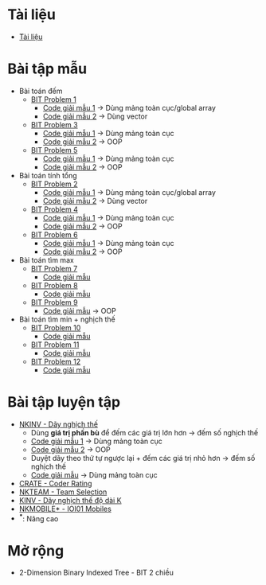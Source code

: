 # Tài liệu

* [Tài liệu](https://drive.google.com/file/d/1mCPZ3_Ggj-FT-U1oIfXT1dxKgcrBcCxG/view?usp=sharing)

# Bài tập mẫu

* Bài toán đếm
    * [BIT Problem 1](https://github.com/thptbadiem-tutor/Tutoring-2020/blob/master/Binary_indexed_tree/Problems/BIT1.md)
        * [Code giải mẫu 1](https://github.com/thptbadiem-tutor/Tutoring-2020/blob/master/Binary_indexed_tree/Solutions/binary-indexed-tree-1a.cpp) &rarr; Dùng mảng toàn cục/global array
        * [Code giải mẫu 2](https://github.com/thptbadiem-tutor/Tutoring-2020/blob/master/Binary_indexed_tree/Solutions/binary-indexed-tree-1b.cpp) &rarr; Dùng vector
    * [BIT Problem 3](https://github.com/thptbadiem-tutor/Tutoring-2020/blob/master/Binary_indexed_tree/Problems/BIT3.md)
        * [Code giải mẫu 1](https://github.com/thptbadiem-tutor/Tutoring-2020/blob/master/Binary_indexed_tree/Solutions/binary-indexed-tree-3.cpp) &rarr; Dùng mảng toàn cục
        * [Code giải mẫu 2](https://github.com/thptbadiem-tutor/Tutoring-2020/blob/master/Binary_indexed_tree/Solutions/binary-indexed-tree-3-oop.cpp) &rarr; OOP
    * [BIT Problem 5](https://github.com/thptbadiem-tutor/Tutoring-2020/blob/master/Binary_indexed_tree/Problems/BIT5.md)
        * [Code giải mẫu 1](https://github.com/thptbadiem-tutor/Tutoring-2020/blob/master/Binary_indexed_tree/Solutions/binary-indexed-tree-5.cpp) &rarr; Dùng mảng toàn cục
        * [Code giải mẫu 2](https://github.com/thptbadiem-tutor/Tutoring-2020/blob/master/Binary_indexed_tree/Solutions/binary-indexed-tree-5-oop.cpp) &rarr; OOP
* Bài toán tính tổng
    * [BIT Problem 2](https://github.com/thptbadiem-tutor/Tutoring-2020/blob/master/Binary_indexed_tree/Problems/BIT2.md)
        * [Code giải mẫu 1](https://github.com/thptbadiem-tutor/Tutoring-2020/blob/master/Binary_indexed_tree/Solutions/binary-indexed-tree-2a.cpp) &rarr; Dùng mảng toàn cục/global array
        * [Code giải mẫu 2](https://github.com/thptbadiem-tutor/Tutoring-2020/blob/master/Binary_indexed_tree/Solutions/binary-indexed-tree-2b.cpp) &rarr; Dùng vector
    * [BIT Problem 4](https://github.com/thptbadiem-tutor/Tutoring-2020/blob/master/Binary_indexed_tree/Problems/BIT4.md)
        * [Code giải mẫu 1](https://github.com/thptbadiem-tutor/Tutoring-2020/blob/master/Binary_indexed_tree/Solutions/binary-indexed-tree-4.cpp) &rarr; Dùng mảng toàn cục
        * [Code giải mẫu 2](https://github.com/thptbadiem-tutor/Tutoring-2020/blob/master/Binary_indexed_tree/Solutions/binary-indexed-tree-4-oop.cpp) &rarr; OOP
    * [BIT Problem 6](https://github.com/thptbadiem-tutor/Tutoring-2020/blob/master/Binary_indexed_tree/Problems/BIT6.md)
        * [Code giải mẫu 1](https://github.com/thptbadiem-tutor/Tutoring-2020/blob/master/Binary_indexed_tree/Solutions/binary-indexed-tree-6.cpp) &rarr; Dùng mảng toàn cục
        * [Code giải mẫu 2](https://github.com/thptbadiem-tutor/Tutoring-2020/blob/master/Binary_indexed_tree/Solutions/binary-indexed-tree-6-oop.cpp) &rarr; OOP
* Bài toán tìm max
    * [BIT Problem 7](https://github.com/thptbadiem-tutor/Tutoring-2020/blob/master/Binary_indexed_tree/Problems/BIT7.md)
        * [Code giải mẫu](https://github.com/thptbadiem-tutor/Tutoring-2020/blob/master/Binary_indexed_tree/Solutions/binary-indexed-tree-7.cpp)
    * [BIT Problem 8](https://github.com/thptbadiem-tutor/Tutoring-2020/blob/master/Binary_indexed_tree/Problems/BIT8.md)
        * [Code giải mẫu](https://github.com/thptbadiem-tutor/Tutoring-2020/blob/master/Binary_indexed_tree/Solutions/binary-indexed-tree-8.cpp)
    * [BIT Problem 9](https://github.com/thptbadiem-tutor/Tutoring-2020/blob/master/Binary_indexed_tree/Problems/BIT9.md)
        * [Code giải mẫu](https://github.com/thptbadiem-tutor/Tutoring-2020/blob/master/Binary_indexed_tree/Solutions/binary-indexed-tree-9-oop.cpp) &rarr; OOP
* Bài toán tìm min + nghịch thế
    * [BIT Problem 10](https://github.com/thptbadiem-tutor/Tutoring-2020/blob/master/Binary_indexed_tree/Problems/BIT10.md)
        * [Code giải mẫu](https://github.com/thptbadiem-tutor/Tutoring-2020/blob/master/Binary_indexed_tree/Solutions/binary-indexed-tree-10.cpp)
    * [BIT Problem 11](https://github.com/thptbadiem-tutor/Tutoring-2020/blob/master/Binary_indexed_tree/Problems/BIT11.md)
        * [Code giải mẫu](https://github.com/thptbadiem-tutor/Tutoring-2020/blob/master/Binary_indexed_tree/Solutions/binary-indexed-tree-11.cpp)
    * [BIT Problem 12](https://github.com/thptbadiem-tutor/Tutoring-2020/blob/master/Binary_indexed_tree/Problems/BIT12.md)
        * [Code giải mẫu](https://github.com/thptbadiem-tutor/Tutoring-2020/blob/master/Binary_indexed_tree/Solutions/binary-indexed-tree-12.cpp)

# Bài tập luyện tập

* [NKINV - Dãy nghịch thế](https://codeforces.com/group/FLVn1Sc504/contest/274824/problem/F)
    * Dùng **giá trị phần bù** để đếm các giá trị lớn hơn &rarr; đếm số nghịch thế
    * [Code giải mẫu 1](https://github.com/thptbadiem-tutor/Tutoring-2020/blob/master/Binary_indexed_tree/Solutions/NKINV.cpp) &rarr; Dùng mảng toàn cục
    * [Code giải mẫu 2](https://github.com/thptbadiem-tutor/Tutoring-2020/blob/master/Binary_indexed_tree/Solutions/NKINV-oop.cpp) &rarr; OOP
    * Duyệt dãy theo thứ tự ngược lại + đếm các giá trị nhỏ hơn &rarr; đếm số nghịch thế
    * [Code giải mẫu](https://github.com/thptbadiem-tutor/Tutoring-2020/blob/master/Binary_indexed_tree/Solutions/NKINV_right-to-left.cpp) &rarr; Dùng mảng toàn cục
* [CRATE - Coder Rating](https://codeforces.com/group/FLVn1Sc504/contest/274487/problem/R)
* [NKTEAM - Team Selection](https://codeforces.com/group/FLVn1Sc504/contest/274825/problem/U)
* [KINV - Dãy nghịch thế độ dài K](https://codeforces.com/group/FLVn1Sc504/contest/274496/problem/O)
* [NKMOBILE* - IOI01 Mobiles](https://codeforces.com/group/FLVn1Sc504/contest/274824/problem/T)
* <sup><b>*</b></sup>: Nâng cao

# Mở rộng

* 2-Dimension Binary Indexed Tree - BIT 2 chiều
